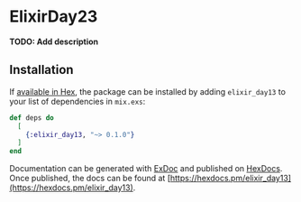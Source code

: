 # ElixirDay23

**TODO: Add description**

## Installation

If [available in Hex](https://hex.pm/docs/publish), the package can be installed
by adding `elixir_day13` to your list of dependencies in `mix.exs`:

```elixir
def deps do
  [
    {:elixir_day13, "~> 0.1.0"}
  ]
end
```

Documentation can be generated with [ExDoc](https://github.com/elixir-lang/ex_doc)
and published on [HexDocs](https://hexdocs.pm). Once published, the docs can
be found at [https://hexdocs.pm/elixir_day13](https://hexdocs.pm/elixir_day13).
